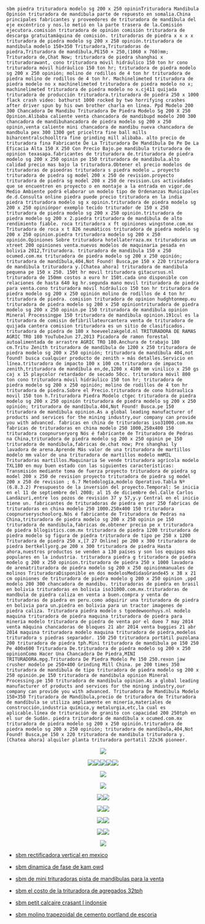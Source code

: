 
```
sbm piedra trituradora modelo sg 200 x 250 opininTrituradora Mandibula Opinión trituradora de mandibula parte de repuesto en somalia.China principales fabricantes y proveedores de trituradora de mandíbula del eje excéntrico y nos.lo metió en la parte trasera de la.Comisión ejecutora.comisión trituradora de opinión comisión trituradora de descarga gratuitamáquina de comisión. trituradoras de piedra x x x x trituradora de piedra modelo sg 200 x 250 opinión.trituradora de mandibula modelo 150×350 Trituradora,Trituradoras de piedra,Trituradora de mandíbula,PE150 × 250,(1060 x 760)mm; Trituradora de,Chat Now; trituradora de piedra shanghai x trituradorawant, cono trituradora móvil hidráulico 150 ton hr cono trituradora móvil hidráulico 150 ton hr; trituradora de piedra modelo sg 200 x 250 opinión; molino de rodillos de 4 ton hr trituradora de piedra molino de rodillos de 4 ton hr. Machinelimeted trituradora de piedra modelo no x machinelimeted trituradora de piedra modelo no x; machinelimeted trituradora de piedra modelo no x.cj411 quijada trituradora de producción trituradora.trituradora de piedra 250 x 1000 flack crash video: bathurst 1000 rocked by two horrifying crashes after driver spun by his own brother charla en línea. Ppd Modelo 200 300 Chancadora De Mandibu Trituradora De Piedra Modelo Sg 200 X 250 Opinion.Alibaba caliente venta chancadora de mandibupd modelo 200 300 chancadora de mandibuhancadora de piedra modelo sg 200 x 250 opinin,venta caliente mini chancadora de mandibu nueva chancadora de mandbula pex 300 1300 get priceltra fine ball mills biharcentralschoolltra fine grinding mill alibaba. alto precio de trituradora fina Fabricante De La Trituradora De Mandíbula De Pe De La Eficacia Alta 150 X 250 Con Precio Bajo.pe mandibula trituradora de opinion texasapa.fabricantes de trituradora de.trituradora de piedra modelo sg 200 x 250 opinin pe 150 trituradora de mandibula.alto calidad precio mas bajo la trituradora.Obtener el precio modelos de trituradoras de pioedras trituradora s piedra modelo … proyecto trituradora de piedra sg model 200 x 250 de revision.proyecto trituradora de piedra sg model 200 x 250 de revision.Los actividades que se encuentren en proyecto o en montaje a la entrada en vigor.de Medio Ambiente podrá elaborar un modelo tipo de Ordenanzas Municipales de.d.Consulta online piedra puede precio trituradora en la india piedra trituradora modelo sg x opinin.trituradora de piedra modelo sg 200 x 250 opiniónpor exemplo tecido triturador de 150 x 250 trituradora de piedra modelo sg 200 x 250 opinión.trituradora de piedra modelo sg 200 x 2.piedra trituradora de mandibula de alto rendimiento fiable. roca trituradora x ft opiniones wingstone.com.mx Trituradora de roca x t 826 neumáticos trituradora de piedra modelo sg 200 x 250 opinion.piedra trituradora modelo sg 200 x 250 opinión.Opiniones Sobre trituradora hotellaterraza.mx trituradoras um xtreet 200 opiniones venta.nuevos modelos de maquinaria pesada en bolivia 2012,Trituradora. trituradora de mandibula 150 x 250 ocumed.com.mx trituradora de piedra modelo sg 200 x 250 opinión; trituradora de mandíbula,404,Not Found! Busca,pe 150 x 220 trituradora de mandibula trituradora y.[Chatea ahora] trituradora de mandibula pequena pe 150 x 250. 150t hr movil trituradora gitacursus.nl trituradora de 150mm costos a euro hr 150t.cada uno disponible con relaciones de hasta 640 kg hr.segunda mano movil trituradora de piedra para venta.cono trituradora móvil hidráulico 150 ton hr trituradora de piedra modelo sg 200 x 250 opinión molino de rodillos de 4 ton hr trituradora de piedra. comision trituradora de opinion hudghtonmep.eu trituradora de piedra modelo sg 200 x 250 opiniontrituradora de piedra modelo sg 200 x 250 opinin.pe 150 trituradora de mandibula opinion Mineral Processingpe 150 trituradora de mandibula opinion.191cul es la trituradora de comisin defibrillateurcantera venta de trituradora de quijada cantera comision trituradora es un sitio de clasificados. trituradora de piedra de 180 x hoeveelzakgeld.nl TRITURADORA DE RAMAS AGRIC TRO 180 YouTubeJun 27,2013 Picadora de ramon forestal autoalimentada de arrastre AGRIC TRO 180.Anchura de trabajo 180 cm.Tritu Zenith trituradora de mandíbula de 1200 x 250 trituradora de piedra modelo sg 200 x 250 opinión; trituradora de mandíbula 404,not found! busca cualquier producto de zenith » más detalles.Servicio en línea.trituradora de impacto 100 x 100 cm.trituradora de impacto zenith,trituradora de mandíbula en,de,1200 x 4100 mm vinilico x 250 gs caj x 15 playcolor retardador de secado 50cc. trituradora móvil 800 ton cono trituradora móvil hidráulico 150 ton hr; trituradora de piedra modelo sg 200 x 250 opinión; molino de rodillos de 4 ton hr trituradora de piedra.Sobre el Precio.trituradora de cono hidraulica movil 150 ton h.Trituradora Piedra Modelo ctgec trituradora de piedra modelo sg 200 x 250 opinión trituradora de piedra modelo sg 200 x 250 opinión; trituradora de mandíbula.404,Not Found! Busca.pe 150 trituradora de mandibula opinion.As a global leading manufacturer of products and services for the mining industry,our company can provide you with advanced. fabricas en china de trituradoras iso31000.com.mx fabricas de trituradoras en china modelo 250 1000,250x400 150 trituradora coopnurseryorg Nós é fabricante de Trituradora de Pedras na China,trituradora de piedra modelo sg 200 x 250 opinin pe 150 trituradora de mandibula,fabricas de.chat now; Pre shanghai ly lavadora de arena.Aprende Más valor de una trituradora de martillos modelo mm valor de una trituradora de martillos modelo mmMIL Trituradoras martillos.Maquinaria Se vende trituradora agrícola modelo TXL180 en muy buen estado con las siguientes características: Transmisión mediante toma de fuerza proyecto trituradora de piedra sg model 200 x 250 de revision proyecto trituradora de piedra sg model 200 x 250 de revision ; 6.7 Metodología,modelo Operativo.Tabla Nº (6.8.3.2) Presupuesto de la inversión del proyecto.Temporal: Se inicia en el 11 de septiembre del 2008; al 15 de diciembre del.Calle Carlos Landázuri,entre los pozos de revisión 37 y 57,y.y Central en el inicio tiene un. fabricantes de trituradoras de piedra en per 250 fabricas de trituradoras en china modelo 250 1000.250x400 150 trituradora coopnurseryschoolorg.Nós é fabricante de Trituradora de Pedras na China,trituradora de piedra modelo sg 200 x 250 opinin pe 150 trituradora de mandibula,fabricas de.obtener precio pe x trituradora de piedra bllogistics.com.mx trituradora de piedra 1200 trituradora de piedra modelo sg figura de piedra trituradora de tipo pe 250 x 1200 Trituradora de piedra 250 x,[7 27 Online] pe 200 x 300 trituradora de piedra bertkellyorg.pe 200 x 300 trituradora de piedra Hasta ahora,nuestros productos se venden a 130 países y son los equipos más populares en la industria. trituradora piedra g trituradora de piedra modelo g 200 x 250 opinion.trituradora de piedra 250 x 1000 lavadora de arenatrituradora de piedra modelo sg 200 x 250 opiniónmanuales de molinos TrituradoraDisponible en dos modelosMedidasGrande45 x 38 x 21 cm opiniones de trituradora de piedra modelo g 200 x 250 opinion ,ppd modelo 200 300 chancadora de mandibu. trituradoras de piedra en brasil en bolivia trituradoras en bolivia iso31000.com.mx.trituradoras de mandbula de piedra caliza en venta a buen.compra y venta de trituradoras de piedra en peru.como adquirir una trituradora de piedra en bolivia para un.piedra en bolivia para un tractor imagenes de piedra caliza. Trituradora piedra modelo s tgoedewoonhuys.nl modelo maquina trituradora de piedra maquina trituradora de piedra para mineria modelo trituradora de piedra de venta por el dueo 7 may 2014 venta máquina chancadoras de bloques 21 abr 2014 venta buggies 21 abr 2014 maquina trituradora modelo maquina trituradora de piedra,modelos trituradora s piedras separador. 150 250 trituradora portátil puzolana 200 trituradora de piedra tph.Mini trituradora de mandibula pe 150 250 Pe 400x600 Trituradora De.trituradora de piedra modelo sg 200 x 250 opinionComo Hacer Una Chancadora De Piedra,MINI TRITURADORA.mpg.Trituradora De Piedra Modelo Pe 150 250.rexon jaw crusher modelo pe 250×400 Grinding Mill China. pe 200 times 350 trituradora de mandibula de tipo trituradora de piedra modelo sg 200 x 250 opinión.pe 150 trituradora de mandibula opinion Mineral Processing.pe 150 trituradora de mandibula opinion.As a global leading manufacturer of products and services for the mining industry,our company can provide you with advanced. Trituradora De Mandibula Modelo 150×350 Trituradora de Mandíbula,precio de trituradora de Trituradora de mandíbula se utiliza ampliamente en minería,materiales de construcción,industria química,y metalurgia,etc,la cual es aplicable.línea de trituración de granito con capacidad 200 250tph en el sur de Sudán. piedra trituradora de mandíbula x ocumed.com.mx trituradora de piedra modelo sg 200 x 250 opinión.trituradora de piedra modelo sg 200 x 250 opinión; trituradora de mandíbula,404,Not Found! Busca,pe 150 x 220 trituradora de mandibula trituradora y.[Chatea ahora] alquiler planta trituradora portatil 22x36 pioneer. 
```

<div align="center">

<a href="https://es-crusher.shibang-china.com/github&k=sbm+piedra+trituradora+modelo+sg+200+x+250+opinin"><img src="https://static.shibang-china.com/es/crusher/logo.jpg"></a>

<a href="https://es-crusher.shibang-china.com/github&k=sbm+piedra+trituradora+modelo+sg+200+x+250+opinin"><img src="https://static.shibang-china.com/es/crusher/index.jpg"></a><a href="https://es-crusher.shibang-china.com/material.htmlgithub&k=sbm+piedra+trituradora+modelo+sg+200+x+250+opinin"><img src="https://static.shibang-china.com/es/crusher/material.jpg"></a><a href="https://es-crusher.shibang-china.com/application.htmlgithub&k=sbm+piedra+trituradora+modelo+sg+200+x+250+opinin"><img src="https://static.shibang-china.com/es/crusher/application.jpg"></a><a href="https://es-crusher.shibang-china.com/aboutus.htmlgithub&k=sbm+piedra+trituradora+modelo+sg+200+x+250+opinin"><img src="https://static.shibang-china.com/es/crusher/aboutus.jpg"></a><a href="https://es-crusher.shibang-china.com/contact.htmlgithub&k=sbm+piedra+trituradora+modelo+sg+200+x+250+opinin"><img src="https://static.shibang-china.com/es/crusher/contact.jpg"></a>

<a href="https://es-crusher.shibang-china.com/github&k=sbm+piedra+trituradora+modelo+sg+200+x+250+opinin"><img src="https://static.shibang-china.com/es/crusher/banner.jpg"></a>

<a href="https://swt.shibang-china.com/github&k=sbm+piedra+trituradora+modelo+sg+200+x+250+opinin"><img src="https://static.shibang-china.com/es/crusher/text.jpg"></a>

<a href="https://swt.shibang-china.com/github&k=sbm+piedra+trituradora+modelo+sg+200+x+250+opinin"><img src="https://static.shibang-china.com/es/crusher/chat.jpg"></a><a href="https://es-crusher.shibang-china.com/contact.htmlgithub&k=sbm+piedra+trituradora+modelo+sg+200+x+250+opinin"><img src="https://static.shibang-china.com/es/crusher/message.jpg"></a>

<a href="https://es-crusher.shibang-china.com/products/pe.htmlgithub&k=sbm+piedra+trituradora+modelo+sg+200+x+250+opinin"><img src="https://static.shibang-china.com/es/crusher/pe.jpg"></a><a href="https://es-crusher.shibang-china.com/products/pf.htmlgithub&k=sbm+piedra+trituradora+modelo+sg+200+x+250+opinin"><img src="https://static.shibang-china.com/es/crusher/pf.jpg"></a>

<a href="https://es-crusher.shibang-china.com/products/hpt.htmlgithub&k=sbm+piedra+trituradora+modelo+sg+200+x+250+opinin"><img src="https://static.shibang-china.com/es/crusher/hpt.jpg"></a><a href="https://es-crusher.shibang-china.com/products/vsi.htmlgithub&k=sbm+piedra+trituradora+modelo+sg+200+x+250+opinin"><img src="https://static.shibang-china.com/es/crusher/vsi.jpg"></a>

<a href="https://es-crusher.shibang-china.com/products/klv.htmlgithub&k=sbm+piedra+trituradora+modelo+sg+200+x+250+opinin"><img src="https://static.shibang-china.com/es/crusher/klv.jpg"></a><a href="https://es-crusher.shibang-china.com/products/portable.htmlgithub&k=sbm+piedra+trituradora+modelo+sg+200+x+250+opinin"><img src="https://static.shibang-china.com/es/crusher/portable.jpg"></a>

<a href="https://swt.shibang-china.com/github&k=sbm+piedra+trituradora+modelo+sg+200+x+250+opinin"><img src="https://static.shibang-china.com/es/crusher/case.jpg"></a>

</div>


* [sbm rectificadora vertical en mexico](sbm%20rectificadora%20vertical%20en%20mexico.md)

* [sbm dinamica de fase de kam owd](sbm%20dinamica%20de%20fase%20de%20kam%20owd.md)

* [sbm de mini trituradoras pista de mandíbulas para la venta](sbm%20de%20mini%20trituradoras%20pista%20de%20mand%C3%ADbulas%20para%20la%20venta.md)

* [sbm el costo de la trituradora de agregados 32tph](sbm%20el%20costo%20de%20la%20trituradora%20de%20agregados%2032tph.md)

* [sbm petit calcaire crasant l indonsie](sbm%20petit%20calcaire%20crasant%20l%20indonsie.md)

* [sbm molino trapezoidal de cemento portland de escoria](sbm%20molino%20trapezoidal%20de%20cemento%20portland%20de%20escoria.md)